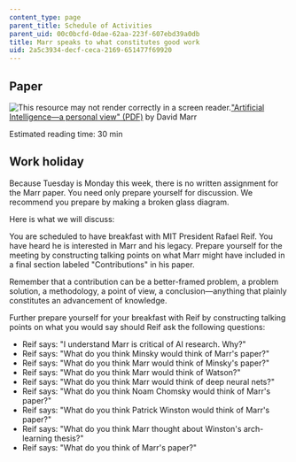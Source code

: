 ```yaml
---
content_type: page
parent_title: Schedule of Activities
parent_uid: 00c0bcfd-0dae-62aa-223f-607ebd39a0db
title: Marr speaks to what constitutes good work
uid: 2a5c3934-decf-ceca-2169-651477f69920
---
```


Paper
-----

![This resource may not render correctly in a screen reader.](/images/inacessible.gif)["Artificial Intelligence—a personal view" (PDF)](https://cbmm.mit.edu/sites/default/files/documents/marr.pdf) by David Marr

Estimated reading time: 30 min

Work holiday
------------

Because Tuesday is Monday this week, there is no written assignment for the Marr paper. You need only prepare yourself for discussion. We recommend you prepare by making a broken glass diagram.

Here is what we will discuss:

You are scheduled to have breakfast with MIT President Rafael Reif. You have heard he is interested in Marr and his legacy. Prepare yourself for the meeting by constructing talking points on what Marr might have included in a final section labeled "Contributions" in his paper.

Remember that a contribution can be a better-framed problem, a problem solution, a methodology, a point of view, a conclusion—anything that plainly constitutes an advancement of knowledge.

Further prepare yourself for your breakfast with Reif by constructing talking points on what you would say should Reif ask the following questions:

*   Reif says: "I understand Marr is critical of AI research. Why?"
*   Reif says: "What do you think Minsky would think of Marr's paper?"
*   Reif says: "What do you think Marr would think of Minsky's paper?"
*   Reif says: "What do you think Marr would think of Watson?"
*   Reif says: "What do you think Marr would think of deep neural nets?"
*   Reif says: "What do you think Noam Chomsky would think of Marr's paper?"
*   Reif says: "What do you think Patrick Winston would think of Marr's paper?"
*   Reif says: "What do you think Marr thought about Winston's arch-learning thesis?"
*   Reif says: "What do you think of Marr's paper?"